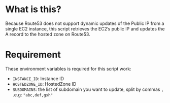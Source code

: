 # What is this?
Because Route53 does not support dynamic updates of the Public IP from a single EC2 instance, this script retrieves the EC2’s public IP and updates the A record to the hosted zone on Route53.

# Requirement
These environment variables is required for this script work:
- `INSTANCE_ID`: Instance ID
- `HOSTEDZONE_ID`: HostedZone ID
- `SUBDOMAINS`: the list of subdomain you want to update, split by commas `,` .e.g: `"abc,def,gxh"`
  